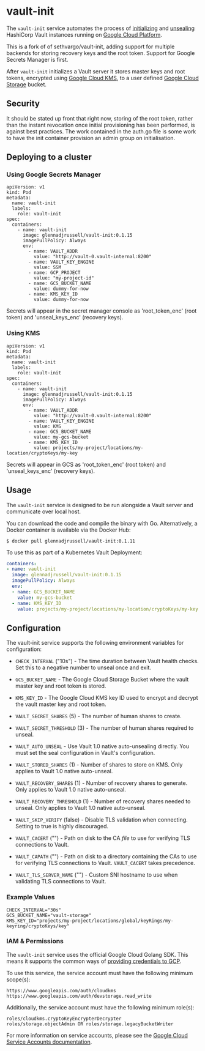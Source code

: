 # vault-init

The `vault-init` service automates the process of [initializing](https://www.vaultproject.io/docs/commands/operator/init.html) and [unsealing](https://www.vaultproject.io/docs/concepts/seal.html#unsealing) HashiCorp Vault instances running on [Google Cloud Platform](https://cloud.google.com).

This is a fork of of sethvargo/vault-init, adding support for multiple backends for storing recovery keys and the root token. Support for Google Secrets Manager is first.

After `vault-init` initializes a Vault server it stores master keys and root tokens, encrypted using [Google Cloud KMS](https://cloud.google.com/kms), to a user defined [Google Cloud Storage](https://cloud.google.com/storage) bucket.

## Security
It should be stated up front that right now, storing of the root token, rather than the instant revocation once initial provisioning has been performed, is against best practices. The work contained in the auth.go file is some work to have the init container provision an admin group on initialisation.

## Deploying to a cluster
### Using Google Secrets Manager

```
apiVersion: v1
kind: Pod
metadata:
  name: vault-init
  labels:
    role: vault-init
spec:
  containers:
    - name: vault-init
      image: glennadjrussell/vault-init:0.1.15
      imagePullPolicy: Always
      env:
        - name: VAULT_ADDR
          value: "http://vault-0.vault-internal:8200"
        - name: VAULT_KEY_ENGINE
          value: SSM
        - name: GCP_PROJECT
          value: "my-project-id"
        - name: GCS_BUCKET_NAME
          value: dummy-for-now
        - name: KMS_KEY_ID
          value: dummy-for-now
```

Secrets will appear in the secret manager console as 'root_token_enc' (root token) and 'unseal_keys_enc' (recovery keys).

### Using KMS

```
apiVersion: v1
kind: Pod
metadata:
  name: vault-init
  labels:
    role: vault-init
spec:
  containers:
    - name: vault-init
      image: glennadjrussell/vault-init:0.1.15
      imagePullPolicy: Always
      env:
        - name: VAULT_ADDR
          value: "http://vault-0.vault-internal:8200"
        - name: VAULT_KEY_ENGINE
          value: KMS
        - name: GCS_BUCKET_NAME
          value: my-gcs-bucket
        - name: KMS_KEY_ID
          value: projects/my-project/locations/my-location/cryptoKeys/my-key
```

Secrets will appear in GCS as 'root_token_enc' (root token) and 'unseal_keys_enc' (recovery keys).

## Usage

The `vault-init` service is designed to be run alongside a Vault server and
communicate over local host.

You can download the code and compile the binary with Go. Alternatively, a
Docker container is available via the Docker Hub:

```text
$ docker pull glennadjrussell/vault-init:0.1.11
```

To use this as part of a Kubernetes Vault Deployment:

```yaml
containers:
- name: vault-init
  image: glennadjrussell/vault-init:0.1.15
  imagePullPolicy: Always
  env:
  - name: GCS_BUCKET_NAME
    value: my-gcs-bucket
  - name: KMS_KEY_ID
    value: projects/my-project/locations/my-location/cryptoKeys/my-key
```

## Configuration

The vault-init service supports the following environment variables for configuration:

- `CHECK_INTERVAL` ("10s") - The time duration between Vault health checks. Set
  this to a negative number to unseal once and exit.

- `GCS_BUCKET_NAME` - The Google Cloud Storage Bucket where the vault master key
  and root token is stored.

- `KMS_KEY_ID` - The Google Cloud KMS key ID used to encrypt and decrypt the
  vault master key and root token.

- `VAULT_SECRET_SHARES` (5) - The number of human shares to create.

- `VAULT_SECRET_THRESHOLD` (3) - The number of human shares required to unseal.

- `VAULT_AUTO_UNSEAL` - Use Vault 1.0 native auto-unsealing directly. You must
  set the seal configuration in Vault's configuration.

- `VAULT_STORED_SHARES` (1) - Number of shares to store on KMS. Only applies to
  Vault 1.0 native auto-unseal.

- `VAULT_RECOVERY_SHARES` (1) - Number of recovery shares to generate. Only
  applies to Vault 1.0 native auto-unseal.

- `VAULT_RECOVERY_THRESHOLD` (1) - Number of recovery shares needed to unseal.
  Only applies to Vault 1.0 native auto-unseal.

- `VAULT_SKIP_VERIFY` (false) - Disable TLS validation when connecting. Setting
  to true is highly discouraged.

- `VAULT_CACERT` ("") - Path on disk to the CA _file_ to use for verifying TLS
  connections to Vault.

- `VAULT_CAPATH` ("") - Path on disk to a directory containing the CAs to use
  for verifying TLS connections to Vault. `VAULT_CACERT` takes precedence.

- `VAULT_TLS_SERVER_NAME` ("") - Custom SNI hostname to use when validating TLS
  connections to Vault.

### Example Values

```
CHECK_INTERVAL="30s"
GCS_BUCKET_NAME="vault-storage"
KMS_KEY_ID="projects/my-project/locations/global/keyRings/my-keyring/cryptoKeys/key"
```

### IAM &amp; Permissions

The `vault-init` service uses the official Google Cloud Golang SDK. This means
it supports the common ways of [providing credentials to GCP][cloud-creds].

To use this service, the service account must have the following minimum
scope(s):

```text
https://www.googleapis.com/auth/cloudkms
https://www.googleapis.com/auth/devstorage.read_write
```

Additionally, the service account must have the following minimum role(s):

```text
roles/cloudkms.cryptoKeyEncrypterDecrypter
roles/storage.objectAdmin OR roles/storage.legacyBucketWriter
```

For more information on service accounts, please see the
[Google Cloud Service Accounts documentation][service-accounts].

[cloud-creds]: https://cloud.google.com/docs/authentication/production#providing_credentials_to_your_application
[service-accounts]: https://cloud.google.com/compute/docs/access/service-accounts
